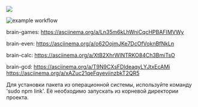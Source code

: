 <p dir="auto">
<a href="https://codeclimate.com/github/shtormlbt/brain-games/maintainability"><img src="https://api.codeclimate.com/v1/badges/a35b272be86137db6d48/maintainability" /></a>


![example workflow](https://github.com/shtormlbt/brain-games/actions/workflows/workflowT.yml/badge.svg)

brain-games:
https://asciinema.org/a/Ln35m6kLhWniCqcHPBAFIMVWy

brain-even:
https://asciinema.org/a/o62OojmJKe7DcOfVoknBfNkLn

brain-calc:
https://asciinema.org/a/XtB2XhrWINTRKO84Ch3BmiTsO

brain-gcd:
https://asciinema.org/a/T9N9CXsFDldeaqyLYJtxEcAMi
https://asciinema.org/a/xAZuc21qeFqyeviinzbkT2QR5


<p>Для установки пакета из операционной системы, используйте команду 'sudo npm link'. Её необходимо запускать из корневой директории проекта.</p>